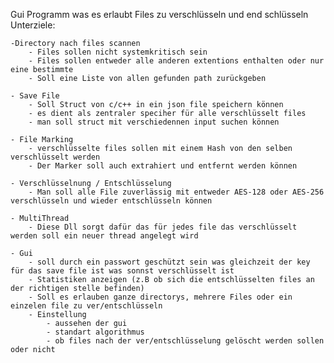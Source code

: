 Gui Programm was es erlaubt Files zu verschlüsseln und end schlüsseln
Unterziele:

    -Directory nach files scannen
        - Files sollen nicht systemkritisch sein
        - Files sollen entweder alle anderen extentions enthalten oder nur eine bestimmte
        - Soll eine Liste von allen gefunden path zurückgeben
    
    - Save File
        - Soll Struct von c/c++ in ein json file speichern können
        - es dient als zentraler speciher für alle verschlüsselt files
        - man soll struct mit verschiedennen input suchen können

    - File Marking
        - verschlüsselte files sollen mit einem Hash von den selben verschlüsselt werden
        - Der Marker soll auch extrahiert und entfernt werden können

    - Verschlüsselnung / Entschlüsselung
        - Man soll alle File zuverlässig mit entweder AES-128 oder AES-256 verschlüsseln und wieder entschlüsseln können

    - MultiThread
        - Diese Dll sorgt dafür das für jedes file das verschlüsselt werden soll ein neuer thread angelegt wird

    - Gui
        - soll durch ein passwort geschützt sein was gleichzeit der key für das save file ist was sonnst verschlüsselt ist
        - Statistiken anzeigen (z.B ob sich die entschlüsselten files an der richtigen stelle befinden)
        - Soll es erlauben ganze directorys, mehrere Files oder ein einzelen file zu ver/entschlüsseln
        - Einstellung
            - aussehen der gui
            - standart algorithmus
            - ob files nach der ver/entschlüsselung gelöscht werden sollen oder nicht